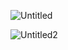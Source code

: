 ![Untitled](https://github.com/jeuneseven/ReadingNotes/assets/8426758/9f1bcb82-21dd-4185-a412-1b1c38fe21ee)

![Untitled2](https://github.com/jeuneseven/ReadingNotes/assets/8426758/dc12b71a-7a79-496b-a825-7ed4c0958eaf)
